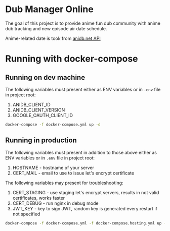 # Dub Manager Online

The goal of this project is to provide anime fun dub community with anime dub tracking and new episode air date schedule.

Anime-related date is took from [anidb.net API](https://wiki.anidb.net/API)

# Running with docker-compose

## Running on dev machine

The following variables must present either as ENV variables or in `.env` file in project root:
  1. ANIDB_CLIENT_ID 
  2. ANIDB_CLIENT_VERSION
  3. GOOGLE_OAUTH_CLIENT_ID

```sh
docker-compose -f docker-compose.yml up -d
```

## Running in production

The following variables must present in addition to those above either as ENV variables or in `.env` file in 
project root:
  1. HOSTNAME - hostname of your server
  2. CERT_MAIL - email to use to issue let's encrypt certificate

The following variables may present for troubleshooting:
  1. CERT_STAGING - use staging let's encrypt servers, results in not valid certificates, works faster
  2. CERT_DEBUG - run nginx in debug mode
  3. JWT_KEY - key to sign JWT, random key is generated every restart if not specified

```sh
docker-compose -f docker-compose.yml -f docker-compose.hosting.yml up -d
```